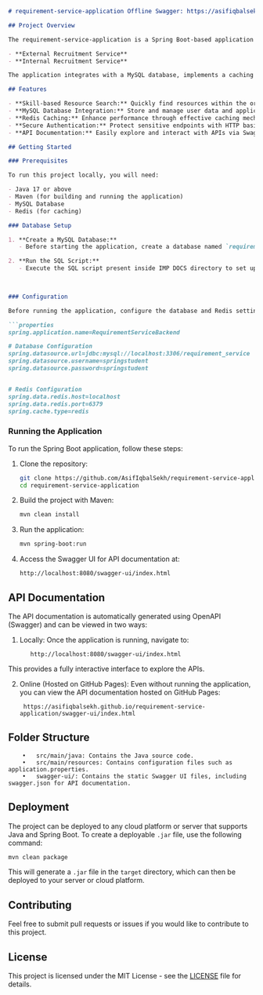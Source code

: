 ```markdown
# requirement-service-application Offline Swagger: https://asifiqbalsekh.github.io/requirement-service-application/swagger-ui/index.html

## Project Overview

The requirement-service-application is a Spring Boot-based application designed to help organizations find the right personnel based on their skill sets. It consists of two main services:

- **External Recruitment Service**
- **Internal Recruitment Service**

The application integrates with a MySQL database, implements a caching mechanism using Redis, and uses HTTP basic authentication. API documentation is provided using **OpenAPI Swagger**.

## Features

- **Skill-based Resource Search:** Quickly find resources within the organization based on specific skill sets.
- **MySQL Database Integration:** Store and manage user data and application configurations.
- **Redis Caching:** Enhance performance through effective caching mechanisms.
- **Secure Authentication:** Protect sensitive endpoints with HTTP basic authentication.
- **API Documentation:** Easily explore and interact with APIs via Swagger UI.

## Getting Started

### Prerequisites

To run this project locally, you will need:

- Java 17 or above
- Maven (for building and running the application)
- MySQL Database
- Redis (for caching)

### Database Setup

1. **Create a MySQL Database:**
   - Before starting the application, create a database named `requirement_service`.

2. **Run the SQL Script:**
   - Execute the SQL script present inside IMP DOCS directory to set up the necessary tables and default user/password: admin/fun123

  

### Configuration

Before running the application, configure the database and Redis settings in `application.properties` as per your conguration:

```properties
spring.application.name=RequirementServiceBackend

# Database Configuration
spring.datasource.url=jdbc:mysql://localhost:3306/requirement_service
spring.datasource.username=springstudent
spring.datasource.password=springstudent


# Redis Configuration
spring.data.redis.host=localhost
spring.data.redis.port=6379
spring.cache.type=redis
```

### Running the Application

To run the Spring Boot application, follow these steps:

1. Clone the repository:
   ```bash
   git clone https://github.com/AsifIqbalSekh/requirement-service-application.git
   cd requirement-service-application
   ```

2. Build the project with Maven:
   ```bash
   mvn clean install
   ```

3. Run the application:
   ```bash
   mvn spring-boot:run
   ```

4. Access the Swagger UI for API documentation at:
   ```
   http://localhost:8080/swagger-ui/index.html
   ```

## API Documentation

The API documentation is automatically generated using OpenAPI (Swagger) and can be viewed in two ways:

1.	Locally: Once the application is running, navigate to:

           http://localhost:8080/swagger-ui/index.html

This provides a fully interactive interface to explore the APIs.

2.	Online (Hosted on GitHub Pages):
Even without running the application, you can view the API documentation hosted on GitHub Pages:

         https://asifiqbalsekh.github.io/requirement-service-application/swagger-ui/index.html 

## Folder Structure

```
	•	src/main/java: Contains the Java source code.
	•	src/main/resources: Contains configuration files such as application.properties.
	•	swagger-ui/: Contains the static Swagger UI files, including swagger.json for API documentation.
```

## Deployment

The project can be deployed to any cloud platform or server that supports Java and Spring Boot. To create a deployable `.jar` file, use the following command:

```bash
mvn clean package
```

This will generate a `.jar` file in the `target` directory, which can then be deployed to your server or cloud platform.

## Contributing

Feel free to submit pull requests or issues if you would like to contribute to this project.

## License

This project is licensed under the MIT License - see the [LICENSE](LICENSE) file for details.
